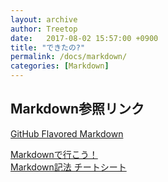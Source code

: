 ```yaml
---
layout: archive
author: Treetop
date:   2017-08-02 15:57:00 +0900
title: "できたの?"
permalink: /docs/markdown/
categories: [Markdown]
---
```

## Markdown参照リンク
[GitHub Flavored Markdown](https://guides.github.com/features/mastering-markdown/)

[Markdownで行こう！](https://gist.github.com/wate/7072365)  
[Markdown記法 チートシート](https://gist.github.com/mignonstyle/083c9e1651d7734f84c99b8cf49d57fa)
